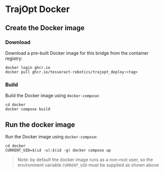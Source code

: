 # TrajOpt Docker

## Create the Docker image
### Download
Download a pre-built Docker image for this bridge from the container registry:

```
docker login ghcr.io
docker pull ghcr.io/tesseract-robotics/trajopt_deploy:<tag>
```

### Build
Build the Docker image using `docker-compose`:

```commandLine
cd docker
docker compose build
```

## Run the docker image
Run the Docker image using `docker-compose`:

```commandLine
cd docker
CURRENT_UID=$(id -u):$(id -g) docker compose up
```

> Note: by default the docker image runs as a non-root user, so the environment variable `CURRENT_UID` must be supplied as shown above
